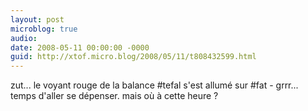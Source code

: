 ```yaml
---
layout: post
microblog: true
audio: 
date: 2008-05-11 00:00:00 -0000
guid: http://xtof.micro.blog/2008/05/11/t808432599.html
---
```

zut...  le voyant rouge de la balance #tefal s'est allumé sur #fat - grrr...  temps d'aller se dépenser.  mais où à cette heure ?
